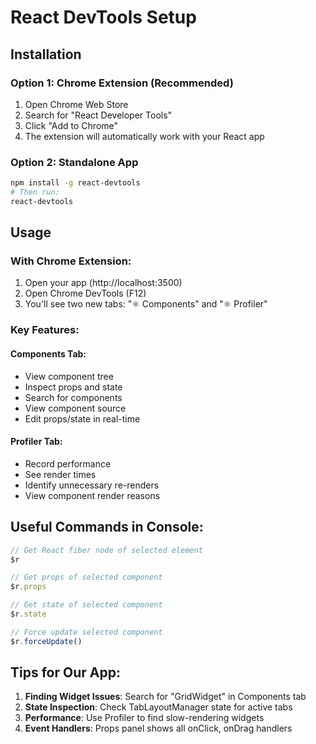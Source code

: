 # React DevTools Setup

## Installation

### Option 1: Chrome Extension (Recommended)
1. Open Chrome Web Store
2. Search for "React Developer Tools"
3. Click "Add to Chrome"
4. The extension will automatically work with your React app

### Option 2: Standalone App
```bash
npm install -g react-devtools
# Then run:
react-devtools
```

## Usage

### With Chrome Extension:
1. Open your app (http://localhost:3500)
2. Open Chrome DevTools (F12)
3. You'll see two new tabs: "⚛️ Components" and "⚛️ Profiler"

### Key Features:

#### Components Tab:
- View component tree
- Inspect props and state
- Search for components
- View component source
- Edit props/state in real-time

#### Profiler Tab:
- Record performance
- See render times
- Identify unnecessary re-renders
- View component render reasons

## Useful Commands in Console:

```javascript
// Get React fiber node of selected element
$r

// Get props of selected component
$r.props

// Get state of selected component  
$r.state

// Force update selected component
$r.forceUpdate()
```

## Tips for Our App:

1. **Finding Widget Issues**: Search for "GridWidget" in Components tab
2. **State Inspection**: Check TabLayoutManager state for active tabs
3. **Performance**: Use Profiler to find slow-rendering widgets
4. **Event Handlers**: Props panel shows all onClick, onDrag handlers